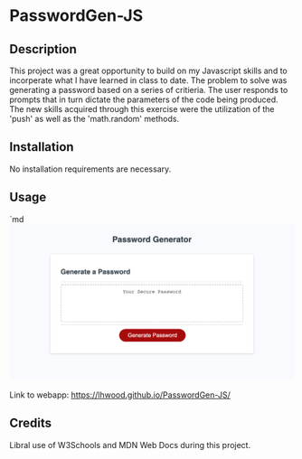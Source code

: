 # PasswordGen-JS

## Description

This project was a great opportunity to build on my Javascript skills and to incorperate what I have learned in class to date. The problem to solve was generating a password based on a series of critieria. The user responds to prompts that in turn dictate the parameters of the code being produced. The new skills acquired through this exercise were the utilization of the 'push' as well as the 'math.random' methods.

## Installation

No installation requirements are necessary.

## Usage

`md ![screenshot](assets/images/PasswordGenScreenShot.png)

Link to webapp:
https://lhwood.github.io/PasswordGen-JS/

## Credits

Libral use of W3Schools and MDN Web Docs during this project.
